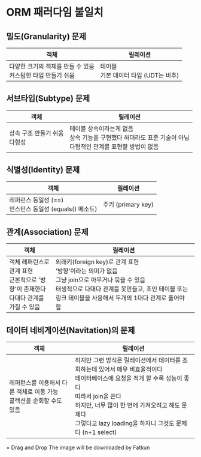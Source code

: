 # ORM 패러다임 불일치
## 밀도(Granularity) 문제
| 객체                                                         | 릴레이션                                  |
| ------------------------------------------------------------ | ----------------------------------------- |
| 다양한 크기의 객체를 만들 수 있음<br />커스텀한 타입 만들기 쉬움 | 테이블<br />기본 데이터 타입 (UDT는 비추) |

## 서브타입(Subtype) 문제
| 객체                              | 릴레이션                                                     |
| --------------------------------- | ------------------------------------------------------------ |
| 상속 구조 만들기 쉬움<br />다형성 | 테이블 상속이라는게 없음<br />상속 기능을 구현했다 하더라도 표준 기술이 아님<br />다형적인 관계를 표현할 방법이 없음 |

## 식별성(Identity) 문제
| 객체                                                        | 릴레이션           |
| ----------------------------------------------------------- | ------------------ |
| 레퍼런스 동일성 (==)<br />인스턴스 동일성 (equals() 메소드) | 주키 (primary key) |

## 관계(Association) 문제
| 객체                                                         | 릴레이션                                                     |
| ------------------------------------------------------------ | ------------------------------------------------------------ |
| 객체 레퍼런스로 관계 표현<br />근본적으로 '방향'이 존재한다<br />다대다 관계를 가질 수 있음 | 외래키(foreign key)로 관계 표현<br />'방향'이라는 의미가 없음<br />그냥 join으로 아무거나 묶을 수 있음<br />태생적으로 다대다 관계를 못만들고, 조인 테이블 또는 링크 테이블을 사용해서 두개의 1대다 관계로 풀어야 함 |

## 데이터 네비게이션(Navitation)의 문제
| 객체                                                         | 릴레이션                                                     |
| ------------------------------------------------------------ | ------------------------------------------------------------ |
| 레퍼런스를 이용해서 다른 객체로 이동 가능<br />콜렉션을 순회할 수도 있음 | 하지만 그런 방식은 릴레이션에서 데이터를 조회하는데 있어서 매우 비효율적이다<br />데이터베이스에 요청을 적게 할 수록 성능이 좋다<br />따라서 join을 쓴다<br />하지만, 너무 많이 한 번에 가져오려고 해도 문제다<br />그렇다고 lazy loading을 하자니 그것도 문제다 (n+1 select) |
×
Drag and Drop
The image will be downloaded by Fatkun